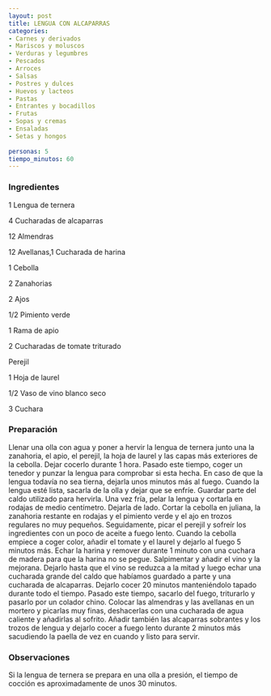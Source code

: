 ```yaml
---
layout: post
title: LENGUA CON ALCAPARRAS
categories:
- Carnes y derivados
- Mariscos y moluscos
- Verduras y legumbres
- Pescados
- Arroces
- Salsas
- Postres y dulces
- Huevos y lacteos
- Pastas
- Entrantes y bocadillos
- Frutas
- Sopas y cremas
- Ensaladas
- Setas y hongos
 
personas: 5 
tiempo_minutos: 60 
---
```

<h3>Ingredientes</h3>
1 Lengua de ternera

4 Cucharadas de alcaparras

12 Almendras

12 Avellanas,1 Cucharada de harina

1 Cebolla

2 Zanahorias

2 Ajos

1/2 Pimiento verde

1 Rama de apio

2 Cucharadas de tomate triturado

Perejil

1 Hoja de laurel

1/2 Vaso de vino blanco seco

3 Cuchara

<h3>Preparación</h3>
Llenar una olla con agua y poner a hervir la lengua de ternera junto una la zanahoria, el apio, el perejil, la hoja de laurel y las capas más exteriores de la cebolla. Dejar cocerlo durante 1 hora. Pasado este tiempo, coger un tenedor y punzar la lengua para comprobar si esta hecha. En caso de que la lengua todavía no sea tierna, dejarla unos minutos más al fuego. Cuando la lengua esté lista, sacarla de la olla y dejar que se enfríe. Guardar parte del caldo utilizado para hervirla. Una vez fría, pelar la lengua y cortarla en rodajas de medio centímetro. Dejarla de lado. Cortar la cebolla en juliana, la zanahoria restante en rodajas y el pimiento verde y el ajo en trozos regulares no muy pequeños. Seguidamente, picar el perejil y sofreír los ingredientes con un poco de aceite a fuego lento. Cuando la cebolla empiece a coger color, añadir el tomate y el laurel y dejarlo al fuego 5 minutos más. Echar la harina y remover durante 1 minuto con una cuchara de madera para que la harina no se pegue. Salpimentar y añadir el vino y la mejorana. Dejarlo hasta que el vino se reduzca a la mitad y luego echar una cucharada grande del caldo que habíamos guardado a parte y una cucharada de alcaparras. Dejarlo cocer 20 minutos manteniéndolo tapado durante todo el tiempo. Pasado este tiempo, sacarlo del fuego, triturarlo y pasarlo por un colador chino. Colocar las almendras y las avellanas en un mortero y picarlas muy finas, deshacerlas con una cucharada de agua caliente y añadirlas al sofrito. Añadir también las alcaparras sobrantes y los trozos de lengua y dejarlo cocer a fuego lento durante 2 minutos más sacudiendo la paella de vez en cuando y listo para servir.

<h3>Observaciones</h3>
Si la lengua de ternera se prepara en una olla a presión, el tiempo de cocción es aproximadamente de unos 30 minutos.

